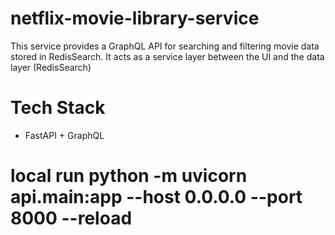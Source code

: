# netflix-movie-library-service

This service provides a GraphQL API for searching and filtering movie data
stored in RedisSearch. It acts as a service layer between the UI and the
data layer (RedisSearch)


# Tech Stack
* FastAPI + GraphQL



# local run python -m uvicorn api.main:app --host 0.0.0.0 --port 8000 --reload